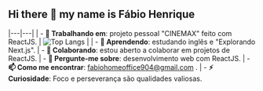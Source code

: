 ## Hi there 👋 my name is Fábio Henrique

<!--
**FabioHenrique023/FabioHenrique023** is a ✨ _special_ ✨ repository because its `README.md` (this file) appears on your GitHub profile.
-->

|---|---|
| - **🔭 Trabalhando em**: projeto pessoal "CINEMAX" feito com ReactJS. | ![Top Langs](https://github-readme-stats.vercel.app/api/top-langs/?username=FabioHenrique023&layout=compact) |
| - **🌱 Aprendendo**: estudando inglês e "Explorando Next.js". 
| - **👯 Colaborando**: estou aberto a colaborar em projetos de ReactJS. 
| - **💬 Pergunte-me sobre**: desenvolvimento web com ReactJS. 
| - **📫 Como me encontrar**: fabiohomeoffice904@gmail.com . 
| - **⚡ Curiosidade**: Foco e perseverança são qualidades valiosas. 
